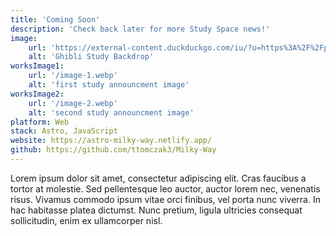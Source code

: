 ```yaml
---
title: 'Coming Soon'
description: 'Check back later for more Study Space news!'
image:
    url: 'https://external-content.duckduckgo.com/iu/?u=https%3A%2F%2Fpreview.redd.it%2F8r788se4ay661.jpg%3Fauto%3Dwebp%26s%3D4926071388a0e34174a381aeb897d0e98a17cfaa&f=1&nofb=1&ipt=d715d9e7856985718f50ea10d58447b2f1f0aa8e24fb04fcaaa4f60b85fb6758&ipo=images'
    alt: 'Ghibli Study Backdrop'
worksImage1:
    url: '/image-1.webp'
    alt: 'first study announcment image'
worksImage2:
    url: '/image-2.webp'
    alt: 'second study announcment image'
platform: Web
stack: Astro, JavaScript
website: https://astro-milky-way.netlify.app/
github: https://github.com/ttomczak3/Milky-Way
---
```


Lorem ipsum dolor sit amet, consectetur adipiscing elit. Cras faucibus a tortor at molestie. Sed pellentesque leo auctor, auctor lorem nec, venenatis risus. Vivamus commodo ipsum vitae orci finibus, vel porta nunc viverra. In hac habitasse platea dictumst. Nunc pretium, ligula ultricies consequat sollicitudin, enim ex ullamcorper nisl.
